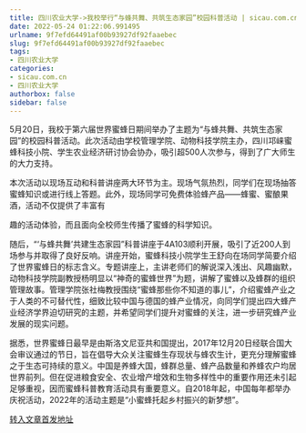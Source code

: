 ```yaml
---
title: 四川农业大学->我校举行“与蜂共舞、共筑生态家园”校园科普活动 | sicau.com.cn
date: 2022-05-24 01:22:06.991495
urlname: 9f7efd64491af00b93927df92faaebec
slug: 9f7efd64491af00b93927df92faaebec
tags: 
- 四川农业大学
categories:
- sicau.com.cn
- 四川农业大学
authorbox: false
sidebar: false
---
```

5月20日，我校于第六届世界蜜蜂日期间举办了主题为“与蜂共舞、共筑生态家园”的校园科普活动。此次活动由学校管理学院、动物科技学院主办，四川邛崃蜜蜂科技小院、学生农业经济研讨协会协办，吸引超500人次参与，得到了广大师生的大力支持。

本次活动以现场互动和科普讲座两大环节为主。现场气氛热烈，同学们在现场抽答蜜蜂知识或进行线上答题。此外，现场同学可免费体验蜂产品——蜂蜜、蜜酿果酒，活动不仅提供了丰富有
<!--more-->
趣的活动体验，而且面向全校师生传播了蜜蜂的科学知识。

随后，“‘与蜂共舞’共建生态家园”科普讲座于4A103顺利开展，吸引了近200人到场参与并取得了良好反响。讲座开始，蜜蜂科技小院学生王舒向在场同学简要介绍了世界蜜蜂日的标志含义。专题讲座上，主讲老师们的解说深入浅出、风趣幽默，动物科技学院副教授杨明显以“神奇的蜜蜂世界”为题，讲解了蜜蜂以及蜂群的组织管理故事。管理学院张社梅教授围绕“蜜蜂那些你不知道的事儿”，介绍蜜蜂产业之于人类的不可替代性，细致比较中国与德国的蜂产业情况，向同学们提出四大蜂产业经济学界迫切研究的主题，并希望同学们提升对蜜蜂的关注，进一步研究蜂产业发展的现实问题。

据悉，世界蜜蜂日最早是由斯洛文尼亚共和国提出，2017年12月20日经联合国大会审议通过的节日，旨在倡导大众关注蜜蜂生存现状与蜂农生计，更充分理解蜜蜂之于生态可持续的意义。中国是养蜂大国，蜂群总量、蜂产品数量和养蜂农户均居世界前列。但在促进粮食安全、农业增产增效和生物多样性中的重要作用还未引起足够重视，因而蜜蜂科普教育活动具有重要意义。自2018年起，中国每年都举办庆祝活动，2022年的活动主题是“小蜜蜂托起乡村振兴的新梦想”。



[转入文章首发地址](https://news.sicau.edu.cn/info/1078/67908.htm)